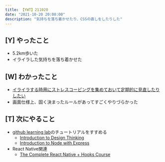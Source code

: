 ```yaml
---
title: 【YWT】211020
date: "2021-10-20 20:00:00"
description: "気持ちを落ち着かせたり、CSSの直しをしたりした"
---
```


## [Y] やったこと

- 5.2km歩いた
- イライラした気持ちを落ち着かせた

## [W] わかったこと

- [イライラする時用にストレスコーピングを集めておいて定期的に見直したりしたい](https://twitter.com/camomile_cafe/status/1450786998273253377?s=20)
- 画面仕様上、固く決まったルールがあってすごくやりづらかった

## [T] 次にやること

- [github learning lab](https://lab.github.com/githubtraining)のチュートリアルをすすめる
  - [Introduction to Design Thinking](https://lab.github.com/githubtraining/introduction-to-design-thinking)
  - [Introduction to Node with Express](https://lab.github.com/everydeveloper/introduction-to-node-with-express)
- React Native関連
  - [The Complete React Native + Hooks Course](https://www.udemy.com/course/the-complete-react-native-and-redux-course/)

<!-- https://twitter.com/camomile_cafe/status/1455775792533684232?s=20 -->
